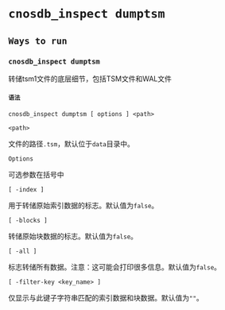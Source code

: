 # `cnosdb_inspect dumptsm`

## `Ways to run`

### `cnosdb_inspect dumptsm`

转储tsm1文件的底层细节，包括TSM文件和WAL文件

#### `语法`

`cnosdb_inspect dumptsm [ options ] <path>`

`<path>`

文件的路径`.tsm`，默认位于`data`目录中。

`Options`

可选参数在括号中

`[ -index ]`


用于转储原始索引数据的标志。默认值为`false`。

`[ -blocks ]`

转储原始块数据的标志。默认值为`false`。

`[ -all ]`

标志转储所有数据。注意：这可能会打印很多信息。默认值为`false`。

`[ -filter-key <key_name> ]`

仅显示与此键子字符串匹配的索引数据和块数据。默认值为`""`。



